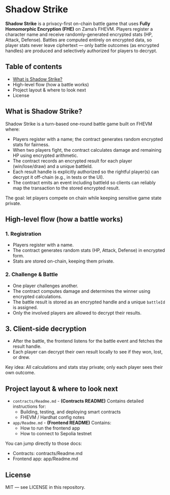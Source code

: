 # Shadow Strike

**Shadow Strike** is a privacy-first on-chain battle game that uses **Fully Homomorphic Encryption (FHE)** on Zama’s FHEVM. Players register a character name and receive randomly-generated encrypted stats (HP, Attack, Defense). Battles are computed entirely on encrypted data, so player stats never leave ciphertext — only battle outcomes (as encrypted handles) are produced and selectively authorized for players to decrypt.

## Table of contents

- [What is Shadow Strike?](#what-is-shadow-strike)
- High-level flow (how a battle works)
- Project layout & where to look next
- License

## What is Shadow Strike?

Shadow Strike is a turn-based one-round battle game built on FHEVM where:

- Players register with a name; the contract generates random encrypted stats for fairness.
- When two players fight, the contract calculates damage and remaining HP using encrypted arithmetic.
- The contract records an encrypted result for each player (win/lose/draw) and a unique battleId.
- Each result handle is explicitly authorized so the rightful player(s) can decrypt it off-chain (e.g., in tests or the UI).
- The contract emits an event including battleId so clients can reliably map the transaction to the stored encrypted result.

The goal: let players compete on chain while keeping sensitive game state private.



## High-level flow (how a battle works)

### 1. Registration
- Players register with a name.
- The contract generates random stats (HP, Attack, Defense) in encrypted form.
- Stats are stored on-chain, keeping them private.

### 2. Challenge & Battle
- One player challenges another.
- The contract computes damage and determines the winner using encrypted calculations.
- The battle result is stored as an encrypted handle and a unique `battleId` is assigned.
- Only the involved players are allowed to decrypt their results.

## 3. Client-side decryption
- After the battle, the frontend listens for the battle event and fetches the result handle.
- Each player can decrypt their own result locally to see if they won, lost, or drew.

Key idea: All calculations and stats stay private; only each player sees their own outcome.

## Project layout & where to look next

- `contracts/Readme.md` - **(Contracts README)** Contains detailed instructions for:
    - Building, testing, and deploying smart contracts
    - FHEVM / Hardhat config notes
- `app/Readme.md` - **(Frontend README)** Contains:
    - How to run the frontend app
    - How to connect to Sepolia testnet

You can jump directly to those docs:
- Contracts: contracts/Readme.md
- Frontend app: app/Readme.md

## License

MIT — see LICENSE in this repository.
